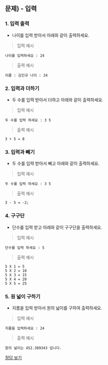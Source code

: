 ## 문제) - 입력

### 1. 입력 출력
* 나이를 입력 받아서 아래와 같이 출력하세요.
 
> 입력 예시

```
나이를 입력하세요 : 24
```

> 출력 예시

```
이름 : 김인규 나이 : 24
```

### 2. 입력과 더하기 
* 두 수를 입력 받아서 더하고 아래와 같이 출력하세요.


> 입력 예시

```
두 수를 입력 하세요 : 3 5
```

> 출력 예시

```
3 + 5 = 8
```

### 3. 입력과 뺴기 
* 두 수를 입력 받아서 빼고 아래와 같이 출력하세요.


> 입력 예시

```
두 수를 입력 하세요 : 3 5
```

> 출력 예시

```
3 - 5 = -2;
```

### 4. 구구단
* 단수를 입력 받고 아래와 같이 구구단을 출력하세요.

> 입력 예시

```
단수를 입력 하세요 : 5
```

> 출력 예시

```
5 X 1 = 5
5 X 2 = 10
5 X 3 = 15
5 X 4 = 20
5 X 5 = 25
```

### 5. 원 넓이 구하기 
* 지름을 입력 받아서 원의 넓이를 구하여 출력하세요. 


> 입력 예시

```
지름을 입력하세요 : 24
```

> 출력 예시

```
원의 넓이는 452.389343 입니다.
```

[정답 보기](test03.c)

